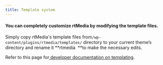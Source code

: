 ```yaml
---
title: Template system
---
```


#### You can completely customize rtMedia by modifying the template files.


Simply copy rtMedia's template files from`/wp-content/plugins/rtmedia/templates/` directory to your current theme’s directory and rename it **rtmedia  **to make the necessary edits.

Refer to this page for[ developer documentation on templating](https://rtcamp.com/rtmedia/docs/developer/templating-system/).
